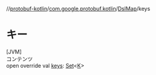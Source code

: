 
//[protobuf-kotlin](/reference/kotlin/api-docs/)/[com.google.protobuf.kotlin](/reference/kotlin/api-docs/protobuf-kotlin/com.google.protobuf.kotlin/)/[DslMap]()/keys

# キー

[JVM] \
コンテンツ \
open override val [keys]():
[Set](https://kotlinlang.org/api/latest/jvm/stdlib/kotlin.collections/-set/index.html)<[K]()>
```
